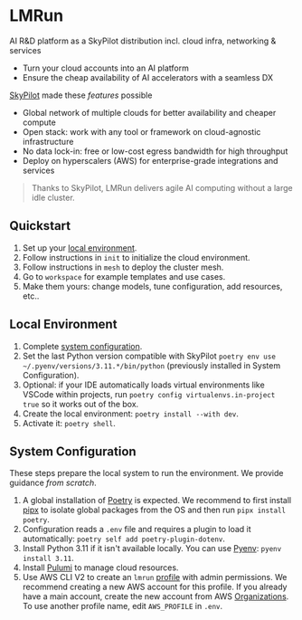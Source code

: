 # LMRun

AI R&D platform as a SkyPilot distribution incl. cloud infra, networking & services
- Turn your cloud accounts into an AI platform
- Ensure the cheap availability of AI accelerators with a seamless DX

[SkyPilot](https://github.com/skypilot-org/skypilot) made these *features* possible
- Global network of multiple clouds for better availability and cheaper compute
- Open stack: work with any tool or framework on cloud-agnostic infrastructure
- No data lock-in: free or low-cost egress bandwidth for high throughput
- Deploy on hyperscalers (AWS) for enterprise-grade integrations and services

> Thanks to SkyPilot, LMRun delivers agile AI computing without a large idle cluster.

## Quickstart
1. Set up your [local environment](#local-environment).
2. Follow instructions in `init` to initialize the cloud environment.
3. Follow instructions in `mesh` to deploy the cluster mesh.
4. Go to `workspace` for example templates and use cases. 
5. Make them yours: change models, tune configuration, add resources, etc..

## Local Environment
1. Complete [system configuration](#system-configuration).
2. Set the last Python version compatible with SkyPilot `poetry env use ~/.pyenv/versions/3.11.*/bin/python` (previously installed in System Configuration).
3. Optional: if your IDE automatically loads virtual environments like VSCode within projects, run `poetry config virtualenvs.in-project true` so it works out of the box.
4. Create the local environment: `poetry install --with dev`.
5. Activate it: `poetry shell`.

## System Configuration
These steps prepare the local system to run the environment. We provide guidance *from scratch*.
1. A global installation of [Poetry](https://python-poetry.org) is expected. We recommend to first install [pipx](https://pipx.pypa.io/stable/) to isolate global packages from the OS and then run `pipx install poetry`.
2. Configuration reads a `.env` file and requires a plugin to load it automatically: `poetry self add poetry-plugin-dotenv`.
3. Install Python 3.11 if it isn't available locally. You can use [Pyenv](https://github.com/pyenv/pyenv?tab=readme-ov-file#installation): `pyenv install 3.11`.
4. Install [Pulumi](https://www.pulumi.com/docs/install/) to manage cloud resources.
5. Use AWS CLI V2 to create an `lmrun` [profile](https://docs.aws.amazon.com/cli/latest/userguide/cli-configure-files.html#cli-configure-files-methods) with admin permissions. We recommend creating a new AWS account for this profile. If you already have a main account, create the new account from AWS [Organizations](https://docs.aws.amazon.com/organizations/latest/userguide/orgs_introduction.html). To use another profile name, edit `AWS_PROFILE` in `.env`.

